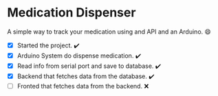 # Medication Dispenser

A simple way to track your medication using and API and an Arduino. :smile:

- [x] Started the project. :heavy_check_mark:
- [x] Arduino System do dispense medication. :heavy_check_mark:
- [x] Read info from serial port and save to database. :heavy_check_mark:
- [x] Backend that fetches data from the database. :heavy_check_mark:
- [ ] Fronted that fetches data from the backend. :x:
